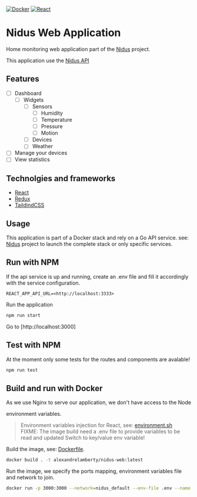 [![Docker](https://github.com/alexandrelamberty/nidus-web-app/actions/workflows/docker.yaml/badge.svg)](https://github.com/alexandrelamberty/nidus-web-app/actions/workflows/docker.yaml)
[![React](https://github.com/alexandrelamberty/nidus-web-app/actions/workflows/node.yaml/badge.svg)](https://github.com/alexandrelamberty/nidus-web-app/actions/workflows/node.yaml)

# Nidus Web Application

Home monitoring web application part of the
[Nidus](https://github.com/alexandrelamberty/nidus) project.

This application use the [Nidus API](https://github.com/alexandrelamberty/nidus-api)

## Features

- [ ] Dashboard
  - [ ] Widgets
    - [ ] Sensors
      - [ ] Humidity
      - [ ] Temperature
      - [ ] Pressure
      - [ ] Motion
    - [ ] Devices
    - [ ] Weather
- [ ] Manage your devices
- [ ] View statistics

## Technolgies and frameworks

- [React](https://reactjs.org/)
- [Redux](https://redux-toolkit.js.org/)
- [TaildindCSS](https://tailwindcss.com/)

## Usage

This application is part of a Docker stack and rely on a Go API service. see:
[Nidus](https://github.com/alexandrelamberty/nidus) project to launch the
complete stack or only specific services.

## Run with NPM

If the api service is up and running, create an .env file and fill it
accordingly with the service configuration.

```properties
REACT_APP_API_URL=<http://localhost:3333>
```

Run the application

```bash
npm run start
```

Go to [http://localhost:3000]

## Test with NPM

At the moment only some tests for the routes and components are avalable!

```bash
npm run test
```

## Build and run with Docker

As we use Nginx to serve our application, we don't have access to the Node

environment variables.
> Environment variables injection for React, see: [environment.sh](environment.sh) \
> FIXME: The image build need a .env file to provide variables to be read and updated
  Switch to key/value env variable!

Build the image, see: [Dockerfile](./Dockerfile).

```bash
docker build . -t alexandrelamberty/nidus-web:latest
```

Run the image, we specify the ports mapping, environment variables file and
network to join.

```bash
docker run -p 3000:3000 --network=nidus_default --env-file .env --name nidus-web -d alexandrelamberty/nidus-web:latest
```
